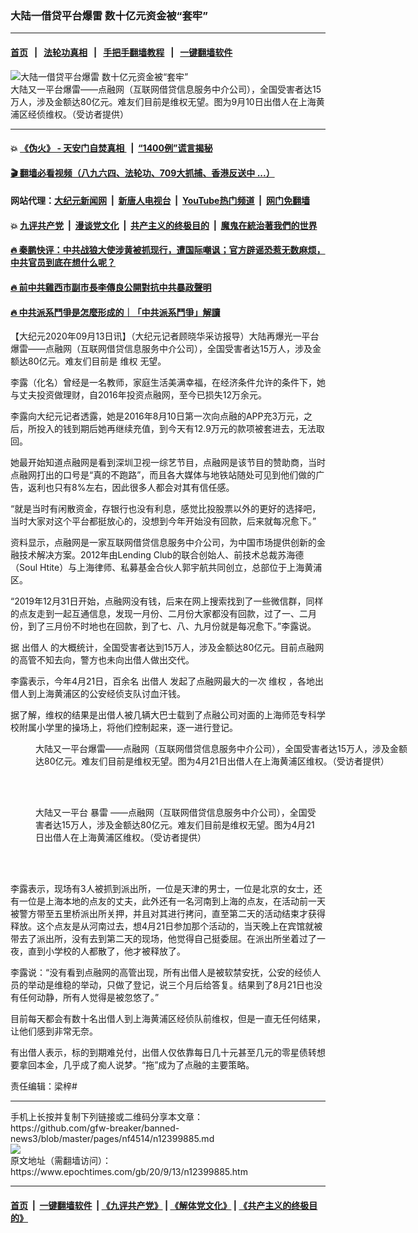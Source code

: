 ### 大陆一借贷平台爆雷 数十亿元资金被“套牢”
------------------------

#### [首页](https://github.com/gfw-breaker/banned-news3/blob/master/README.md) &nbsp;&nbsp;|&nbsp;&nbsp; [法轮功真相](https://github.com/begood0513/basic/blob/master/README.md)  &nbsp;&nbsp;|&nbsp;&nbsp; [手把手翻墙教程](https://github.com/gfw-breaker/guides/wiki)  &nbsp;&nbsp;|&nbsp;&nbsp; [一键翻墙软件](https://github.com/gfw-breaker/nogfw/blob/master/README.md)  



<div><img alt="大陆一借贷平台爆雷 数十亿元资金被“套牢”" class="attachment-djy_600_400 size-djy_600_400 wp-post-image" src="https://i.epochtimes.com/assets/uploads/2020/09/IMG_3570-600x400.jpg"/>
<div class="caption">
 大陆又一平台爆雷——点融网（互联网借贷信息服务中介公司），全国受害者达15万人，涉及金额达80亿元。难友们目前是维权无望。图为9月10日出借人在上海黄浦区经侦维权。（受访者提供）
</div></div><hr/>

#### 💥 [《伪火》 - 天安门自焚真相 ](http://141.164.51.119:10000/videos/blog/weihuo.html)&nbsp; |&nbsp; [“1400例”谎言揭秘  ](http://141.164.51.119:10000/videos/blog/jiexi1400.html)

#### [ 🎬  翻墙必看视频（八九六四、法轮功、709大抓捕、香港反送中 ...）](https://github.com/gfw-breaker/links/blob/master/banned.md)

#### 网站代理：[大纪元新闻网](http://167.172.10.89:10080/gb/) &nbsp;|&nbsp; [新唐人电视台](http://167.172.10.89:8808/gb/)  &nbsp;|&nbsp; [YouTube热门频道](http://158.247.203.241/youtube.html) &nbsp;|&nbsp; [网门免翻墙](http://158.247.203.241:11000/show.aspx?name=ogHome)

#### 💥 [九评共产党](http://141.164.51.119:10000/videos/res/jiuping/)&nbsp; |&nbsp; [漫谈党文化](http://141.164.51.119:10000/videos/res/mtdwh/)&nbsp; |&nbsp; [共产主义的终极目的](http://141.164.51.119:10000/videos/res/zjmd/)&nbsp; |&nbsp; [魔鬼在統治著我們的世界](http://141.164.51.119:10000/videos/res/TheSpecter/)  

#### [ 🔥  秦鹏快评：中共战狼大使涉黄被抓现行，遭国际嘲讽；官方辟谣恐惹无数麻烦，中共官员到底在想什么呢？](http://141.164.51.119:10000/videos/news/qp03.html)

#### [ 🔥  前中共雞西市副市長李傳良公開對抗中共暴政聲明](http://141.164.51.119:10000/videos/news/../tui/index.html)

#### [ 🔥  中共派系鬥爭是怎麼形成的｜「中共派系鬥爭」解讀](http://141.164.51.119:10000/videos/news/don02.html)

<div><p>
 【大纪元2020年09月13日讯】（大纪元记者顾晓华采访报导）大陆再爆光一平台爆雷——点融网（互联网借贷信息服务中介公司），全国受害者达15万人，涉及金额达80亿元。难友们目前是
 <ok href="https://www.epochtimes.com/gb/tag/%E7%BB%B4%E6%9D%83.html">
  维权
 </ok>
 无望。
</p>
<p>
 李露（化名）曾经是一名教师，家庭生活美满幸福，在经济条件允许的条件下，她与丈夫投资做理财，自2016年投资点融网，至今已损失12万余元。
</p>
<p>
 李露向大纪元记者透露，她是2016年8月10日第一次向点融的APP充3万元，之后，所投入的钱到期后她再继续充值，到今天有12.9万元的款项被套进去，无法取回。
</p>
<p>
 她最开始知道点融网是看到深圳卫视一综艺节目，点融网是该节目的赞助商，当时点融网打出的口号是“真的不跑路”，而且各大媒体与地铁站随处可见到他们做的广告，返利也只有8%左右，因此很多人都会对其有信任感。
</p>
<p>
 “就是当时有闲散资金，存银行也没有利息，感觉比投股票以外的更好的选择吧，当时大家对这个平台都挺放心的，没想到今年开始没有回款，后来就每况愈下。”
</p>
<p>
 资料显示，点融网是一家互联网借贷信息服务中介公司，为中国市场提供创新的金融技术解决方案。2012年由Lending Club的联合创始人、前技术总裁苏海德（Soul Htite）与上海律师、私募基金合伙人郭宇航共同创立，总部位于上海黄浦区。
</p>
<p>
 “2019年12月31日开始，点融网没有钱，后来在网上搜索找到了一些微信群，同样的点友走到一起互通信息，发现一月份、二月份大家都没有回款，过了一、二月份，到了三月份不时地也在回款，到了七、八、九月份就是每况愈下。”李露说。
</p>
<p>
 据
 <ok href="https://www.epochtimes.com/gb/tag/%E5%87%BA%E5%80%9F%E4%BA%BA.html">
  出借人
 </ok>
 的大概统计，全国受害者达到15万人，涉及金额达80亿元。目前点融网的高管不知去向，警方也未向出借人做出交代。
</p>
<p>
 李露表示，今年4月21日，百余名
 <ok href="https://www.epochtimes.com/gb/tag/%E5%87%BA%E5%80%9F%E4%BA%BA.html">
  出借人
 </ok>
 发起了点融网最大的一次
 <ok href="https://www.epochtimes.com/gb/tag/%E7%BB%B4%E6%9D%83.html">
  维权
 </ok>
 ，各地出借人到上海黄浦区的公安经侦支队讨血汗钱。
</p>
<p>
 据了解，维权的结果是出借人被几辆大巴士载到了点融公司对面的上海师范专科学校附属小学里的操场上，将他们控制起来，逐一进行登记。
</p>
<figure class="wp-caption aligncenter" id="attachment_12399911" style="width: 600px">
 <ok href="https://i.epochtimes.com/assets/uploads/2020/09/IMG_3569.jpg">
  <img alt="" class="wp-image-12399911 size-large" src="https://i.epochtimes.com/assets/uploads/2020/09/IMG_3569-600x338.jpg"/>
 </ok>
 <br/><figcaption class="wp-caption-text">
  大陆又一平台爆雷——点融网（互联网借贷信息服务中介公司），全国受害者达15万人，涉及金额达80亿元。难友们目前是维权无望。图为4月21日出借人在上海黄浦区维权。（受访者提供）
 </figcaption><br/>
</figure><br/>
<figure class="wp-caption aligncenter" id="attachment_12399913" style="width: 450px">
 <ok href="https://i.epochtimes.com/assets/uploads/2020/09/IMG_3571.jpg">
  <img alt="" class="size-medium wp-image-12399913" src="https://i.epochtimes.com/assets/uploads/2020/09/IMG_3571-450x600.jpg"/>
 </ok>
 <br/><figcaption class="wp-caption-text">
  大陆又一平台
  <ok href="https://www.epochtimes.com/gb/tag/%E6%9A%B4%E9%9B%B7.html">
   暴雷
  </ok>
  ——点融网（互联网借贷信息服务中介公司），全国受害者达15万人，涉及金额达80亿元。难友们目前是维权无望。图为4月21日出借人在上海黄浦区维权。（受访者提供）
 </figcaption><br/>
</figure><br/>
<p>
 李露表示，现场有3人被抓到派出所，一位是天津的男士，一位是北京的女士，还有一位是上海本地的点友的丈夫，此外还有一名河南到上海的点友，在活动前一天被警方带至五里桥派出所关押，并且对其进行拷问，直至第二天的活动结束才获得释放。这个点友是从河南过去，想4月21日参加那个活动的，当天晚上在宾馆就被带去了派出所，没有去到第二天的现场，他觉得自己挺委屈。在派出所坐着过了一夜，直到小学校的人都散了，他才被释放了。
</p>
<p>
 李露说：“没有看到点融网的高管出现，所有出借人是被软禁安抚，公安的经侦人员的举动是维稳的举动，只做了登记，说三个月后给答复。结果到了8月21日也没有任何动静，所有人觉得是被忽悠了。”
</p>
<p>
 目前每天都会有数十名出借人到上海黄浦区经侦队前维权，但是一直无任何结果，让他们感到非常无奈。
</p>
<p>
 有出借人表示，标的到期难兑付，出借人仅依靠每日几十元甚至几元的零星债转想要拿回本金，几乎成了痴人说梦。“拖”成为了点融的主要策略。
</p>
<div class="video_fit_container">
</div>
<p>
 责任编辑：梁梓#
</p>
</div>
<hr/>
手机上长按并复制下列链接或二维码分享本文章：<br/>
https://github.com/gfw-breaker/banned-news3/blob/master/pages/nf4514/n12399885.md <br/>
<a href='https://github.com/gfw-breaker/banned-news3/blob/master/pages/nf4514/n12399885.md'><img src='https://github.com/gfw-breaker/banned-news3/blob/master/pages/nf4514/n12399885.md.png'/></a> <br/>
原文地址（需翻墙访问）：https://www.epochtimes.com/gb/20/9/13/n12399885.htm


------------------------
#### [首页](https://github.com/gfw-breaker/banned-news3/blob/master/README.md) &nbsp;|&nbsp; [一键翻墙软件](https://github.com/gfw-breaker/nogfw/blob/master/README.md) &nbsp;| [《九评共产党》](https://github.com/gfw-breaker/9ping.md/blob/master/README.md#九评之一评共产党是什么) | [《解体党文化》](https://github.com/gfw-breaker/jtdwh.md/blob/master/README.md) | [《共产主义的终极目的》](https://github.com/gfw-breaker/gczydzjmd.md/blob/master/README.md)


<img src='http://gfw-breaker.win/banned-news3/pages/nf4514/n12399885.md' width='0px' height='0px'/>